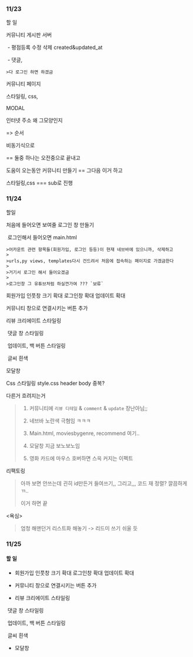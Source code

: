 ### 11/23

할 일 

커뮤니티 게시판 서버

​	- 평점등록 수정 삭제 created&updated_at

​	- 댓글,

	>다 로그인 하면 하겠금 

커뮤니티 페이지



스타일링, css, 

MODAL

인터넷 주소 왜 그모양인지



=> 순서

비동기식으로

==  둘중 하나는 오전중으로 끝내고

도움이 오는동안 커뮤니티 만들기  == 그다음 이거 하고

스타일링,css                            === sub로 진행



### 11/24

할일

처음에 들어오면 보여줄 로그인 창 만들기

​	로그인해서 들어오면 main.html

	>어카운트 관련 항목들(회원가입, 로그인 등등)이 현재 네브바에 있으니까, 삭제하고
	>
	>urls,py views, templates다시 건드려서 처음에 접속하는 페이지로 가겠금한다
	>
	>거기서 로그인 해서 들어오겠금
	>
	>로그인창 그 유튜브처럼 하실껀가여 ??? `보류`



회원가입 인풋창 크기 확대 로그인창 확대 업데이트 확대

커뮤니티 창으로 연결시키는 버튼 추가

리뷰 크리에이트 스타일링

​	댓글 창 스타일링

​	업데이트, 백 버튼 스타일링

​	글씨 흰색

모달창 





Css 스타일링 style.css header body 중복?

다른거 흐려지는거 

>1. 커뮤니티에 `리뷰 디테일` & `comment` & `update` 장난아님;;
>2. 네브바 노란색 극혐임 ㅋㅋㅋ
>
>3. Main.html, moviesbygenre, recommend 여기.. 
>4. 모달창 지금 보노보노임
>5. 영화 카드에 마우스 호버하면 스윽 커지는 이펙트 



리팩토링

>아까 보면 안쓰는데 괸히 id만든거 들여쓰기,, 그리고,,, 코드 재 정렬? 깔끔하게 ㄲ..
>
>이거 하면 끝 



<욕심>

>엄청 해맨던거 리스트화 해놓기 -> 리드미 쓰기 쉬울 듯



### 11/25



#### 할 일

- 회원가입 인풋창 크기 확대 로그인창 확대 업데이트 확대

- 커뮤니티 창으로 연결시키는 버튼 추가

- 리뷰 크리에이트 스타일링

​	댓글 창 스타일링

​	업데이트, 백 버튼 스타일링

​	글씨 흰색

- 모달창 

